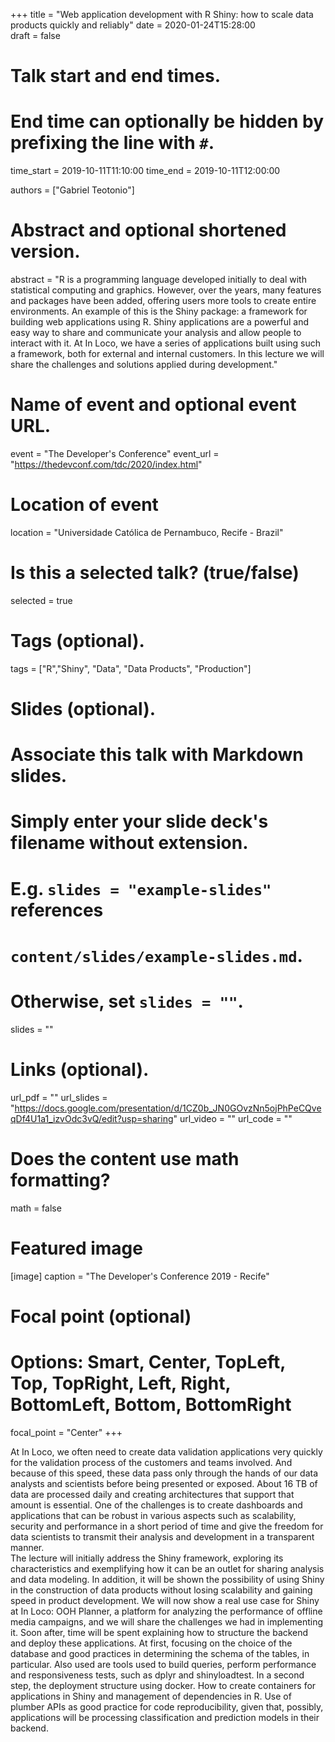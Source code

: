 +++
title = "Web application development with R Shiny: how to scale data products quickly and reliably"
date = 2020-01-24T15:28:00  
draft = false

# Talk start and end times.
#   End time can optionally be hidden by prefixing the line with `#`.
time_start = 2019-10-11T11:10:00
time_end = 2019-10-11T12:00:00

authors = ["Gabriel Teotonio"]

# Abstract and optional shortened version.
abstract = "R is a programming language developed initially to deal with statistical computing and graphics. However, over the years, many features and packages have been added, offering users more tools to create entire environments. An example of this is the Shiny package: a framework for building web applications using R. Shiny applications are a powerful and easy way to share and communicate your analysis and allow people to interact with it. At In Loco, we have a series of applications built using such a framework, both for external and internal customers. In this lecture we will share the challenges and solutions applied during development."

# Name of event and optional event URL.
event = "The Developer's Conference"
event_url = "https://thedevconf.com/tdc/2020/index.html"

# Location of event
location = "Universidade Católica de Pernambuco, Recife - Brazil"

# Is this a selected talk? (true/false)
selected = true


# Tags (optional).
tags = ["R","Shiny", "Data", "Data Products", "Production"]

# Slides (optional).
#   Associate this talk with Markdown slides.
#   Simply enter your slide deck's filename without extension.
#   E.g. `slides = "example-slides"` references 
#   `content/slides/example-slides.md`.
#   Otherwise, set `slides = ""`.
slides = ""

# Links (optional).
url_pdf = ""
url_slides = "https://docs.google.com/presentation/d/1CZ0b_JN0GOvzNn5ojPhPeCQveqDf4U1a1_izvOdc3vQ/edit?usp=sharing"
url_video = ""
url_code = ""

# Does the content use math formatting?
math = false

# Featured image
[image]
  caption = "The Developer's Conference 2019 - Recife"

  # Focal point (optional)
  # Options: Smart, Center, TopLeft, Top, TopRight, Left, Right, BottomLeft, Bottom, BottomRight
  focal_point = "Center"
+++

At In Loco, we often need to create data validation applications very quickly for the validation process of the customers and teams involved. And because of this speed, these data pass only through the hands of our data analysts and scientists before being presented or exposed. About 16 TB of data are processed daily and creating architectures that support that amount is essential. One of the challenges is to create dashboards and applications that can be robust in various aspects such as scalability, security and performance in a short period of time and give the freedom for data scientists to transmit their analysis and development in a transparent manner.  
The lecture will initially address the Shiny framework, exploring its characteristics and exemplifying how it can be an outlet for sharing analysis and data modeling. In addition, it will be shown the possibility of using Shiny in the construction of data products without losing scalability and gaining speed in product development. We will now show a real use case for Shiny at In Loco: OOH Planner, a platform for analyzing the performance of offline media campaigns, and we will share the challenges we had in implementing it. Soon after, time will be spent explaining how to structure the backend and deploy these applications. At first, focusing on the choice of the database and good practices in determining the schema of the tables, in particular. Also used are tools used to build queries, perform performance and responsiveness tests, such as dplyr and shinyloadtest. In a second step, the deployment structure using docker. How to create containers for applications in Shiny and management of dependencies in R. Use of plumber APIs as good practice for code reproducibility, given that, possibly, applications will be processing classification and prediction models in their backend.
